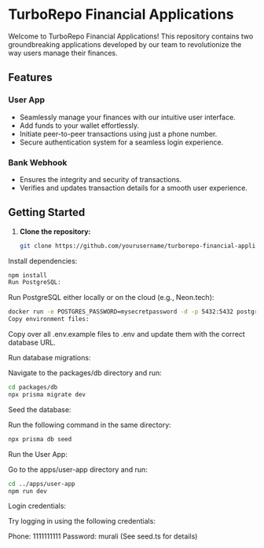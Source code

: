 
# TurboRepo Financial Applications

Welcome to TurboRepo Financial Applications! This repository contains two groundbreaking applications developed by our team to revolutionize the way users manage their finances.

## Features

### User App
- Seamlessly manage your finances with our intuitive user interface.
- Add funds to your wallet effortlessly.
- Initiate peer-to-peer transactions using just a phone number.
- Secure authentication system for a seamless login experience.

### Bank Webhook
- Ensures the integrity and security of transactions.
- Verifies and updates transaction details for a smooth user experience.

## Getting Started

1. **Clone the repository:**

   ```bash
   git clone https://github.com/yourusername/turborepo-financial-applications.git
   ```
Install dependencies:

```sh
npm install
Run PostgreSQL:
```

Run PostgreSQL either locally or on the cloud (e.g., Neon.tech):

```sh
docker run -e POSTGRES_PASSWORD=mysecretpassword -d -p 5432:5432 postgres
Copy environment files:
```

Copy over all .env.example files to .env and update them with the correct database URL.

Run database migrations:

Navigate to the packages/db directory and run:

```sh
cd packages/db
npx prisma migrate dev
```

Seed the database:

Run the following command in the same directory:

```sh
npx prisma db seed
```
Run the User App:

Go to the apps/user-app directory and run:

```sh
cd ../apps/user-app
npm run dev
```

Login credentials:

Try logging in using the following credentials:

Phone: 1111111111
Password: murali (See seed.ts for details)


